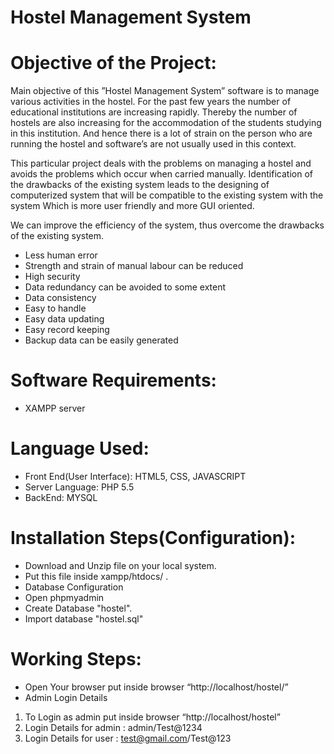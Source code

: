 # Hostel Management System

# Objective of the Project:
Main objective of this ”Hostel Management System” software is to manage various activities in the hostel. For the past few years the number of educational institutions are increasing rapidly. Thereby the number of hostels are also increasing for the accommodation of the students studying in this institution. And hence there is a lot of strain on the person who are running the hostel and software’s are not usually used in this context.

This particular project deals with the problems on managing a hostel and avoids the problems which occur when carried manually. Identification of the drawbacks of the existing system leads to the designing of computerized system that will be compatible to the existing system with the system Which is more user friendly and more GUI oriented.

We can improve the efficiency of the system, thus overcome the drawbacks of the existing system.

- Less human error
- Strength and strain of manual labour can be reduced
- High security
- Data redundancy can be avoided to some extent
- Data consistency
- Easy to handle
- Easy data updating
- Easy record keeping
- Backup data can be easily generated

# Software Requirements:
- XAMPP server

# Language Used:
- Front End(User Interface): HTML5, CSS, JAVASCRIPT
- Server Language: PHP 5.5
- BackEnd: MYSQL

# Installation Steps(Configuration):
- Download and Unzip file on your local system.
- Put this file inside xampp/htdocs/ .
- Database Configuration
- Open phpmyadmin
- Create Database "hostel".
- Import database "hostel.sql"

# Working Steps:
- Open Your browser put inside browser “http://localhost/hostel/”
- Admin Login Details
1. To Login as admin put inside browser “http://localhost/hostel”
2. Login Details for admin : admin/Test@1234
3. Login Details for user : test@gmail.com/Test@123